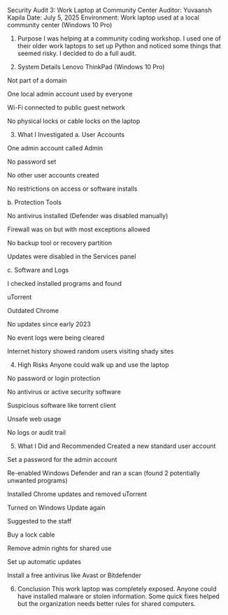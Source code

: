 Security Audit 3: Work Laptop at Community Center
Auditor: Yuvaansh Kapila
Date: July 5, 2025
Environment: Work laptop used at a local community center (Windows 10 Pro)

1. Purpose
I was helping at a community coding workshop. I used one of their older work laptops to set up Python and noticed some things that seemed risky. I decided to do a full audit.

2. System Details
Lenovo ThinkPad (Windows 10 Pro)

Not part of a domain

One local admin account used by everyone

Wi-Fi connected to public guest network

No physical locks or cable locks on the laptop

3. What I Investigated
a. User Accounts

One admin account called Admin

No password set

No other user accounts created

No restrictions on access or software installs

b. Protection Tools

No antivirus installed (Defender was disabled manually)

Firewall was on but with most exceptions allowed

No backup tool or recovery partition

Updates were disabled in the Services panel

c. Software and Logs

I checked installed programs and found

uTorrent

Outdated Chrome

No updates since early 2023

No event logs were being cleared

Internet history showed random users visiting shady sites

4. High Risks
Anyone could walk up and use the laptop

No password or login protection

No antivirus or active security software

Suspicious software like torrent client

Unsafe web usage

No logs or audit trail

5. What I Did and Recommended
Created a new standard user account

Set a password for the admin account

Re-enabled Windows Defender and ran a scan (found 2 potentially unwanted programs)

Installed Chrome updates and removed uTorrent

Turned on Windows Update again

Suggested to the staff

Buy a lock cable

Remove admin rights for shared use

Set up automatic updates

Install a free antivirus like Avast or Bitdefender

6. Conclusion
This work laptop was completely exposed. Anyone could have installed malware or stolen information. Some quick fixes helped but the organization needs better rules for shared computers.

